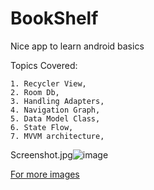 # BookShelf

Nice app to learn android basics

Topics Covered:

	1. Recycler View,
	2. Room Db,
	3. Handling Adapters,
	4. Navigation Graph,
	5. Data Model Class,
	6. State Flow,
	7. MVVM architecture,
Screenshot.jpg![image](https://user-images.githubusercontent.com/43438142/114744937-d2e1b180-9d6b-11eb-857a-31933bfbea47.png)


[For more images](https://github.com/IamVigneshG/BookShelf/tree/master/ScreenShots)
